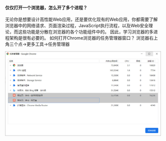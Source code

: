 #### 仅仅打开一个浏览器，怎么开了多个进程？
无论你是想要设计高性能Web应用，还是要优化现有的Web应用，你都需要了解浏览器中的网络请求、页面渲染过程，JavaScript执行流程，以及Web安全理论，而这些功能是分散在浏览器的各个功能组件中的。
因此，学习浏览器的多进程架构是很有必要的。
如何打开Chrome浏览器的任务管理器窗口？
浏览器右上角三个点->更多工具->任务管理器
<div style="text-align: center"><img src="./Chrome架构/Chrome架构1.jpg" ></div>